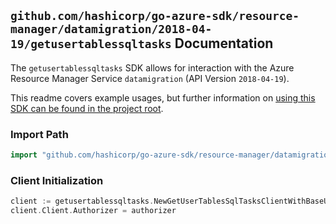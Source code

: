 
## `github.com/hashicorp/go-azure-sdk/resource-manager/datamigration/2018-04-19/getusertablessqltasks` Documentation

The `getusertablessqltasks` SDK allows for interaction with the Azure Resource Manager Service `datamigration` (API Version `2018-04-19`).

This readme covers example usages, but further information on [using this SDK can be found in the project root](https://github.com/hashicorp/go-azure-sdk/tree/main/docs).

### Import Path

```go
import "github.com/hashicorp/go-azure-sdk/resource-manager/datamigration/2018-04-19/getusertablessqltasks"
```


### Client Initialization

```go
client := getusertablessqltasks.NewGetUserTablesSqlTasksClientWithBaseURI("https://management.azure.com")
client.Client.Authorizer = authorizer
```

